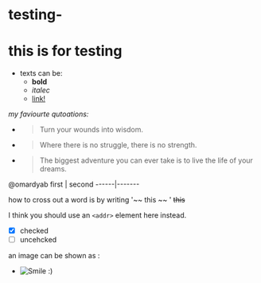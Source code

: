 # testing-
# this is for testing

- texts can be: 
  - **bold** 
  - *italec*
  - [link!](https://omardyab.github.io/reading-notes/)
 
 *my faviourte qutoations:*
- > Turn your wounds into wisdom.
- > Where there is no struggle, there is no strength.
- > The biggest adventure you can ever take is to live the life of your dreams.

@omardyab
first | second 
------|-------

how to cross out a word is by writing '~~ this ~~ ' ~~this~~


I think you should use an
`<addr>` element here instead.

- [x]  checked
- [ ]  uncehcked 

an image can be shown as : 
- ![Smile :) ](https://i.pinimg.com/originals/e7/73/04/e77304b6a983b6f11ac0c3f88669f4db.jpg)
